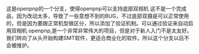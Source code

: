 
这是openpnp的一个分支，使得openpnp可以支持底部双相机
这不是一个完成品，因为改动太多，导致了一些意想不到的BUG，不过底部双摄是可以正常使用的，但是因为要跟正常机型做区分，所以添加了验证机制。可以通过验证来自动启用双相机
openpnp,是一个非常非常伟大的项目，但是对于新人入门不是太友好。我们转向了从头开始构建SMT软件，更适合商业化的软件。所以这个分支以后不会被维护。
